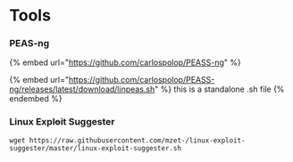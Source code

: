 # Tools

### PEAS-ng

{% embed url="https://github.com/carlospolop/PEASS-ng" %}

{% embed url="https://github.com/carlospolop/PEASS-ng/releases/latest/download/linpeas.sh" %}
this is a standalone .sh file
{% endembed %}

### Linux Expl~~o~~it Suggester

```
wget https://raw.githubusercontent.com/mzet-/linux-exploit-suggester/master/linux-exploit-suggester.sh
```
